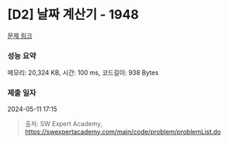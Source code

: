 # [D2] 날짜 계산기 - 1948 

[문제 링크](https://swexpertacademy.com/main/code/problem/problemDetail.do?contestProbId=AV5PnnU6AOsDFAUq) 

### 성능 요약

메모리: 20,324 KB, 시간: 100 ms, 코드길이: 938 Bytes

### 제출 일자

2024-05-11 17:15



> 출처: SW Expert Academy, https://swexpertacademy.com/main/code/problem/problemList.do